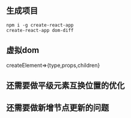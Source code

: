 ## 生成项目
```
npm i -g create-react-app
create-react-app dom-diff
```
## 虚拟dom
createElement=>{type,props,children}

## 还需要做平级元素互换位置的优化
## 还需要做新增节点更新的问题